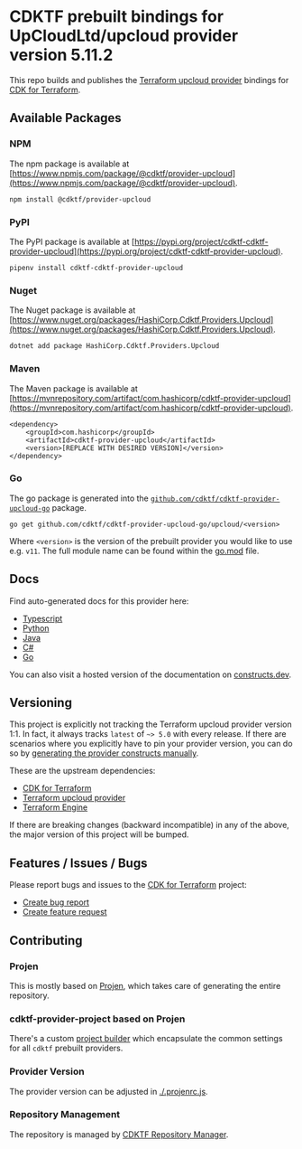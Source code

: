 # CDKTF prebuilt bindings for UpCloudLtd/upcloud provider version 5.11.2

This repo builds and publishes the [Terraform upcloud provider](https://registry.terraform.io/providers/UpCloudLtd/upcloud/5.11.2/docs) bindings for [CDK for Terraform](https://cdk.tf).

## Available Packages

### NPM

The npm package is available at [https://www.npmjs.com/package/@cdktf/provider-upcloud](https://www.npmjs.com/package/@cdktf/provider-upcloud).

`npm install @cdktf/provider-upcloud`

### PyPI

The PyPI package is available at [https://pypi.org/project/cdktf-cdktf-provider-upcloud](https://pypi.org/project/cdktf-cdktf-provider-upcloud).

`pipenv install cdktf-cdktf-provider-upcloud`

### Nuget

The Nuget package is available at [https://www.nuget.org/packages/HashiCorp.Cdktf.Providers.Upcloud](https://www.nuget.org/packages/HashiCorp.Cdktf.Providers.Upcloud).

`dotnet add package HashiCorp.Cdktf.Providers.Upcloud`

### Maven

The Maven package is available at [https://mvnrepository.com/artifact/com.hashicorp/cdktf-provider-upcloud](https://mvnrepository.com/artifact/com.hashicorp/cdktf-provider-upcloud).

```
<dependency>
    <groupId>com.hashicorp</groupId>
    <artifactId>cdktf-provider-upcloud</artifactId>
    <version>[REPLACE WITH DESIRED VERSION]</version>
</dependency>
```

### Go

The go package is generated into the [`github.com/cdktf/cdktf-provider-upcloud-go`](https://github.com/cdktf/cdktf-provider-upcloud-go) package.

`go get github.com/cdktf/cdktf-provider-upcloud-go/upcloud/<version>`

Where `<version>` is the version of the prebuilt provider you would like to use e.g. `v11`. The full module name can be found
within the [go.mod](https://github.com/cdktf/cdktf-provider-upcloud-go/blob/main/upcloud/go.mod#L1) file.

## Docs

Find auto-generated docs for this provider here:

* [Typescript](./docs/API.typescript.md)
* [Python](./docs/API.python.md)
* [Java](./docs/API.java.md)
* [C#](./docs/API.csharp.md)
* [Go](./docs/API.go.md)

You can also visit a hosted version of the documentation on [constructs.dev](https://constructs.dev/packages/@cdktf/provider-upcloud).

## Versioning

This project is explicitly not tracking the Terraform upcloud provider version 1:1. In fact, it always tracks `latest` of `~> 5.0` with every release. If there are scenarios where you explicitly have to pin your provider version, you can do so by [generating the provider constructs manually](https://cdk.tf/imports).

These are the upstream dependencies:

* [CDK for Terraform](https://cdk.tf)
* [Terraform upcloud provider](https://registry.terraform.io/providers/UpCloudLtd/upcloud/5.11.2)
* [Terraform Engine](https://terraform.io)

If there are breaking changes (backward incompatible) in any of the above, the major version of this project will be bumped.

## Features / Issues / Bugs

Please report bugs and issues to the [CDK for Terraform](https://cdk.tf) project:

* [Create bug report](https://cdk.tf/bug)
* [Create feature request](https://cdk.tf/feature)

## Contributing

### Projen

This is mostly based on [Projen](https://github.com/projen/projen), which takes care of generating the entire repository.

### cdktf-provider-project based on Projen

There's a custom [project builder](https://github.com/cdktf/cdktf-provider-project) which encapsulate the common settings for all `cdktf` prebuilt providers.

### Provider Version

The provider version can be adjusted in [./.projenrc.js](./.projenrc.js).

### Repository Management

The repository is managed by [CDKTF Repository Manager](https://github.com/cdktf/cdktf-repository-manager/).

